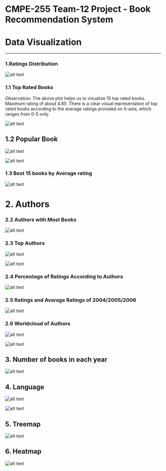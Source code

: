 # CMPE-255 Team-12 Project - Book Recommendation System 

# Data Visualization
---------------------

### 1.Ratings Distribution    
    
    
![alt text](./Images/rating_distribution.png)


### 1.1 Top Rated Books
Observation: The above plot helps us to visualize 15 top rated books. Maximum rating of about 4.85
.There is a clear visual representation of top rated books according to the average ratings provided on X-axis, which ranges from 0-5 only.
    
    
![alt text](./Images/top_rated_books.png)


## 1.2 Popular Book

![alt text](./Images/Popular_book.png)


![alt text](./Images/Treemap_popular_book.png)



### 1.3 Best 15 books by Average rating

![alt text](./Images/Best%2015%20books%20by%20Average%20rating.png)


# 2. Authors


### 2.2 Authors with Most Books 

![alt text](./Images/Authors%20with%20Most%20Books%20.png)


### 2.3 Top Authors

![alt text](./Images/Top%20Authors.png)

![alt text](./Images/Treemap_popular_book.png)


### 2.4  Percentage of Ratings According to Authors

![alt text](./Images/Percentage_of_Ratings_According_to_Authors.png)



### 2.5 Ratings and Avarage Ratings of 2004/2005/2006

![alt text](./Images/Ratings_and_Avarage_Ratings_of_2004%3A2005%3A2006.png)


### 2.6 Worldcloud of Authors


![alt text](./Images/Worldcloud%20of%20Authors.png)



![alt text](./Images/Percentage_of_Ratings_According_to_Authors.png)




## 3. Number of books in each year

![alt text](./Images/Number_of_books_in_each_year.png)


## 4. Language



![alt text](./Images/No_of_Books_%20(English%20included).png)



![alt text](./Images/Number%20of%20Books%20released%20in%20a%20specific%20Language%20(English%20excluded).png)


## 5. Treemap
    
    
![alt text](./Images/treemap.png)


## 6. Heatmap
    

![alt text](./Images/heatmap.png)
